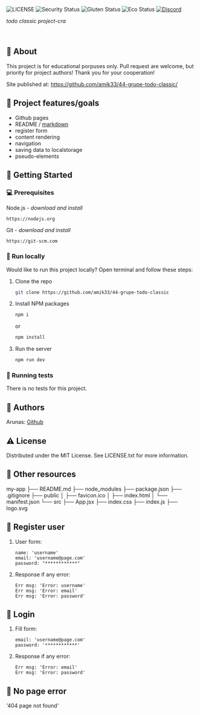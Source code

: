![LICENSE](https://img.shields.io/badge/license-MIT-blue.svg?style=flat-square)
![Security Status](https://img.shields.io/security-headers?label=Security&url=https%3A%2F%2Fgithub.com&style=flat-square)
![Gluten Status](https://img.shields.io/badge/Gluten-Free-green.svg)
![Eco Status](https://img.shields.io/badge/ECO-Friendly-green.svg)
[![Discord](https://discord.com/api/guilds/571393319201144843/widget.png)](https://discord.gg/dRwW4rw)

_todo classic project-cra_

<br>

## 🌟 About

This project is for educational porpuses only. Pull request are welcome, but priority for project authors! Thank you for your cooperation!

Site published at: https://github.com/amik33/44-grupe-todo-classic/

## 🎯 Project features/goals

-   Github pages
-   README / [markdown](https://docs.github.com/en/get-started/writing-on-github/getting-started-with-writing-and-formatting-on-github/basic-writing-and-formatting-syntax)
-   register form
-   content rendering
-   navigation
-   saving data to localstorage
-   pseudo-elements

## 🧰 Getting Started

### 💻 Prerequisites

Node.js - _download and install_

```
https://nodejs.org
```

Git - _download and install_

```
https://git-scm.com
```

### 🏃 Run locally

Would like to run this project locally? Open terminal and follow these steps:

1. Clone the repo
    ```sh
    git clone https://github.com/amik33/44-grupe-todo-classic
    ```
2. Install NPM packages
    ```sh
    npm i
    ```
    or
    ```sh
    npm install
    ```
3. Run the server
    ```sh
    npm run dev
    ```

### 🧪 Running tests

There is no tests for this project.

## 🎅 Authors

Arunas: [Github](https://github.com/amik33)

## ⚠️ License

Distributed under the MIT License. See LICENSE.txt for more information.

## 🔗 Other resources

my-app
├── README.md
├── node_modules
├── package.json
├── .gitignore
├── public
│   ├── favicon.ico
│   ├── index.html
│   └── manifest.json
└── src
    ├── App.jsx
    ├── index.css
    ├── index.js
    ├── logo.svg


## 🌟 Register user

1. User form:

    ```
    name: 'username'
    email: 'username@page.com'
    password: "************"

    ```

3. Response if any error:

    ```
    Err msg: 'Error: username'
    Err msg: 'Error: email'
    Err msg: 'Error: password'
   
    ```

## 🌟 Login

1. Fill form:

    ```
    email: 'username@page.com'
    password: '************'

    ```
2. Response if any error:

    ```
    Err msg: 'Error: email'
    Err msg: 'Error: password'

    ```

## 🌟 No page error


   '404 page not found'

 
